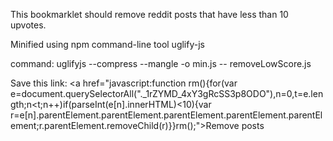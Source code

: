 This bookmarklet should remove reddit posts that have less than 10 upvotes.


Minified using npm command-line tool uglify-js

command: uglifyjs --compress --mangle -o min.js -- removeLowScore.js


Save this link:
<a href="javascript:function rm(){for(var e=document.querySelectorAll("._1rZYMD_4xY3gRcSS3p8ODO"),n=0,t=e.length;n<t;n++)if(parseInt(e[n].innerHTML)<10){var r=e[n].parentElement.parentElement.parentElement.parentElement.parentElement;r.parentElement.removeChild(r)}}rm();">Remove posts</a>
